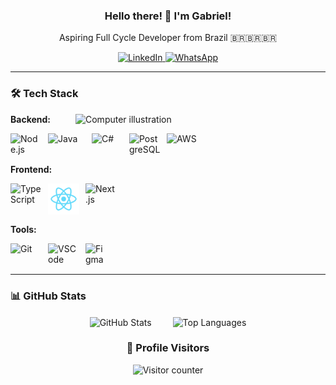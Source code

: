 
<div align="center">

   <h3>Hello there! 👋 I'm Gabriel!</h2>
   
   Aspiring Full Cycle Developer from Brazil 🇧🇷🇧🇷🇧🇷
   
   <a href="https://www.linkedin.com/in/gabrielbugarelli/" title="LinkedIn" target="_blank">
     <img src="https://img.shields.io/badge/LinkedIn-0077B5?style=for-the-badge&logo=linkedin&logoColor=white" alt="LinkedIn"/>
   </a>
   
   <a href="https://wa.link/14syi7" title="WhatsApp" target="_blank">
     <img src="https://img.shields.io/badge/WhatsApp-25D366?style=for-the-badge&logo=whatsapp&logoColor=white" alt="WhatsApp"/>
   </a>
</div>

---

### 🛠️ Tech Stack
 <img src="https://raw.githubusercontent.com/MicaelliMedeiros/micaellimedeiros/master/image/computer-illustration.png" alt="Computer illustration" width="400px" align="right">

**Backend:**  
<div style="display: flex; flex-wrap: wrap; gap: 10px; margin-top: 10px; margin-bottom: 15px;">
  <img width="50" src="https://cdn-icons-png.flaticon.com/512/919/919825.png" alt="Node.js">
  <img width="60" src="https://img.icons8.com/color/512/java-coffee-cup-logo.png" alt="Java">
  <img width="50" src="https://upload.wikimedia.org/wikipedia/commons/thumb/d/d2/C_Sharp_Logo_2023.svg/2048px-C_Sharp_Logo_2023.svg.png" alt="C#">
  <img width="50" src="https://upload.wikimedia.org/wikipedia/commons/thumb/2/29/Postgresql_elephant.svg/1200px-Postgresql_elephant.svg.png" alt="PostgreSQL">
  <img width="70" src="https://web.keyrus.com/hubfs/Amazon-Web-Services-AWS-Logo.png" alt="AWS">
</div>

**Frontend:**  
<div style="display: flex; flex-wrap: wrap; gap: 10px; margin-top: 10px; margin-bottom: 15px;">
  <img width="50" src="https://cdn.iconscout.com/icon/free/png-512/typescript-1174965.png" alt="TypeScript">
  <img width="50" src="https://raw.githubusercontent.com/github/explore/80688e429a7d4ef2fca1e82350fe8e3517d3494d/topics/react/react.png" alt="React">
  <img width="50" src="https://ui-lib.com/blog/wp-content/uploads/2021/12/nextjs-boilerplate-logo.png" alt="Next.js">
</div>

**Tools:**  
<div style="display: flex; flex-wrap: wrap; gap: 10px; margin-top: 10px; margin-bottom: 15px;">
  <img width="50" src="https://git-scm.com/images/logos/downloads/Git-Icon-1788C.png" alt="Git">
  <img width="50" src="https://user-images.githubusercontent.com/674621/71187801-14e60a80-2280-11ea-94c9-e56576f76baf.png" alt="VSCode">
  <img width="35" src="https://upload.wikimedia.org/wikipedia/commons/thumb/3/33/Figma-logo.svg/1667px-Figma-logo.svg.png" alt="Figma">
</div>

---

### 📊 GitHub Stats

<div align="center">
  <img
    src="https://github-readme-stats.vercel.app/api?username=gabrielbugarelli&show_icons=true&theme=tokyonight&include_all_commits=true&count_private=true"
    alt="GitHub Stats"
    style="height: 200px; vertical-align: middle; margin-right: 30px;"
  />
  <img
    src="https://github-readme-stats.vercel.app/api/top-langs/?username=gabrielbugarelli&layout=compact&langs_count=16&theme=tokyonight"
    alt="Top Languages"
    style="height: 200px; vertical-align: middle;"
  />
</div>


<div align="center">
  <h3>🚀 Profile Visitors</h3>
  <img src="https://profile-counter.glitch.me/gabrielbugarelli/count.svg" alt="Visitor counter">
</div>
